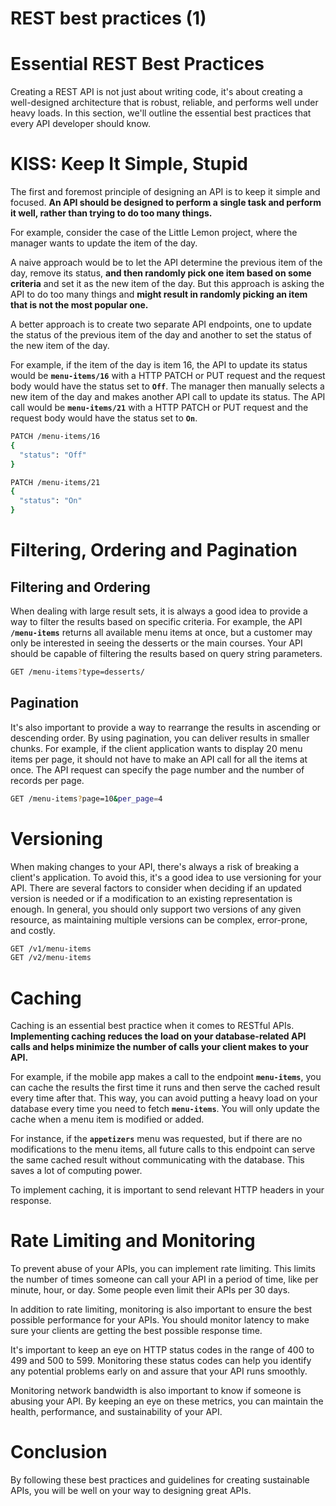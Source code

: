 # REST best practices (1)

# Essential REST Best Practices

Creating a REST API is not just about writing code, it's about creating a well-designed architecture that is robust, reliable, and performs well under heavy loads. In this section, we'll outline the essential best practices that every API developer should know.

# ****KISS: Keep It Simple, Stupid****

The first and foremost principle of designing an API is to keep it simple and focused. **An API should be designed to perform a single task and perform it well, rather than trying to do too many things.** 

For example, consider the case of the Little Lemon project, where the manager wants to update the item of the day. 

A naive approach would be to let the API determine the previous item of the day, remove its status, **and then randomly pick one item based on some criteria** and set it as the new item of the day. But this approach is asking the API to do too many things and **might result in randomly picking an item that is not the most popular one.**

A better approach is to create two separate API endpoints, one to update the status of the previous item of the day and another to set the status of the new item of the day. 

For example, if the item of the day is item 16, the API to update its status would be **`menu-items/16`** with a HTTP PATCH or PUT request and the request body would have the status set to **`Off`**. The manager then manually selects a new item of the day and makes another API call to update its status. The API call would be **`menu-items/21`** with a HTTP PATCH or PUT request and the request body would have the status set to **`On`**.

```bash
PATCH /menu-items/16
{
  "status": "Off"
}

PATCH /menu-items/21
{
  "status": "On"
}
```

# Filtering, Ordering and Pagination

## Filtering and Ordering

When dealing with large result sets, it is always a good idea to provide a way to filter the results based on specific criteria. For example, the API **`/menu-items`** returns all available menu items at once, but a customer may only be interested in seeing the desserts or the main courses. Your API should be capable of filtering the results based on query string parameters.

```bash
GET /menu-items?type=desserts/
```

## Pagination

It's also important to provide a way to rearrange the results in ascending or descending order. By using pagination, you can deliver results in smaller chunks. For example, if the client application wants to display 20 menu items per page, it should not have to make an API call for all the items at once. The API request can specify the page number and the number of records per page.

```bash
GET /menu-items?page=10&per_page=4
```

# Versioning

When making changes to your API, there's always a risk of breaking a client's application. To avoid this, it's a good idea to use versioning for your API. There are several factors to consider when deciding if an updated version is needed or if a modification to an existing representation is enough. In general, you should only support two versions of any given resource, as maintaining multiple versions can be complex, error-prone, and costly.

```bash
GET /v1/menu-items
GET /v2/menu-items
```

# Caching

Caching is an essential best practice when it comes to RESTful APIs. **Implementing caching reduces the load on your database-related API calls and helps minimize the number of calls your client makes to your API.**

For example, if the mobile app makes a call to the endpoint **`menu-items`**, you can cache the results the first time it runs and then serve the cached result every time after that. This way, you can avoid putting a heavy load on your database every time you need to fetch **`menu-items`**. You will only update the cache when a menu item is modified or added.

For instance, if the **`appetizers`** menu was requested, but if there are no modifications to the menu items, all future calls to this endpoint can serve the same cached result without communicating with the database. This saves a lot of computing power.

To implement caching, it is important to send relevant HTTP headers in your response.

# Rate Limiting and Monitoring

To prevent abuse of your APIs, you can implement rate limiting. This limits the number of times someone can call your API in a period of time, like per minute, hour, or day. Some people even limit their APIs per 30 days.

In addition to rate limiting, monitoring is also important to ensure the best possible performance for your APIs. You should monitor latency to make sure your clients are getting the best possible response time.

It's important to keep an eye on HTTP status codes in the range of 400 to 499 and 500 to 599. Monitoring these status codes can help you identify any potential problems early on and assure that your API runs smoothly.

Monitoring network bandwidth is also important to know if someone is abusing your API. By keeping an eye on these metrics, you can maintain the health, performance, and sustainability of your API.

# Conclusion

By following these best practices and guidelines for creating sustainable APIs, you will be well on your way to designing great APIs.